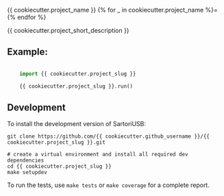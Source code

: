 {{ cookiecutter.project_name }}
{% for _ in cookiecutter.project_name %}={% endfor %}

{{ cookiecutter.project_short_description }}

## Example:

```python

    import {{ cookiecutter.project_slug }}

    {{ cookiecutter.project_slug }}.run()
```


## Development

To install the development version of SartoriUSB:

    git clone https://github.com/{{ cookiecutter.github_username }}/{{ cookiecutter.project_slug }}.git

    # create a virtual environment and install all required dev dependencies
    cd {{ cookiecutter.project_slug }}
    make setupdev

To run the tests, use `make tests` or `make coverage` for a complete report.
